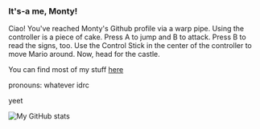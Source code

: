 ### It's-a me, Monty!

Ciao! You've reached Monty's Github profile via a warp pipe. Using the controller is a piece of cake. Press A to jump and B to attack. Press B to read the signs, too. Use the Control Stick in the center of the controller to move Mario around. Now, head for the castle.

You can find most of my stuff [here](https://www.monty.ga/)

pronouns: whatever idrc

yeet

![My GitHub stats](https://github-readme-stats.vercel.app/api?username=montylion&show_icons=true&count_private=true&bg_color=011627&title_color=FF8593&text_color=CBCCE7&icon_color=CBCCE7&hide_border=true&custom_title=My%20GitHub%20Stats)
